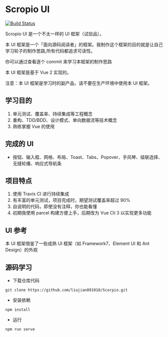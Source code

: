 # Scropio UI 
[![Build Status](https://travis-ci.org/liujian891010/Scorpio.svg?branch=master)](https://travis-ci.org/liujian891010/Scorpio)

Scropio UI 是一个不太一样的 UI 框架（试验品）。

本 UI 框架是一个「面向源码阅读者」的框架。我制作这个框架的目的就是让自己学习轮子的制作思路,所有代码都追求可读性。

你可以通过查看逐个 commit 来学习本框架的制作思路

本 UI 框架是基于 Vue 2 实现的。

注意：本 UI 框架是学习时的副产品，请不要在生产环境中使用本 UI 框架。

## 学习目的

1. 单元测试、覆盖率、持续集成等工程概念
2. 重构、TDD/BDD、设计模式、单向数据流等技术概念
3. 熟练掌握 Vue 的使用

## 完成的 UI

- 按钮、输入框、网格、布局、Toast、Tabs、Popover、手风琴、级联选择、无缝轮播、响应式导航条

## 项目特点

1. 使用 Travis CI 进行持续集成
2. 有丰富的单元测试，项目完成时，期望测试覆盖率超过 90%
3. 自说明的代码，即使没有注释，你也能看懂
4. 初期我使用 parcel 构建方便上手，后期改为 Vue Cli 3 以实现更多功能

## UI 参考

本 UI 框架借鉴了一些成熟 UI 框架（如 Framework7、Element UI 和 Ant Design）的外观

## 源码学习

- 下载仓库代码

```shell
git clone https://github.com/liujian891010/Scorpio.git
```

- 安装依赖

```shell
npm install
```

- 运行

```shell
npm run serve
```
